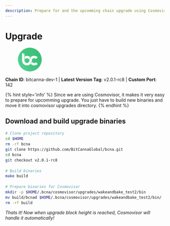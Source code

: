 ```yaml
---
description: Prepare for and the upcomming chain upgrade using Cosmovisor.
---
```


# Upgrade

<figure><img src="https://raw.githubusercontent.com/kj89/cosmos-images/main/logos/bitcanna.png" alt=""><figcaption></figcaption></figure>

**Chain ID**: bitcanna-dev-1 | **Latest Version Tag**: v2.0.1-rc8 | **Custom Port**: 142

{% hint style='info' %}
Since we are using Cosmovisor, it makes it very easy to prepare for upcomming upgrade.
You just have to build new binaries and move it into cosmovisor upgrades directory.
{% endhint %}

## Download and build upgrade binaries

```bash
# Clone project repository
cd $HOME
rm -rf bcna
git clone https://github.com/BitCannaGlobal/bcna.git
cd bcna
git checkout v2.0.1-rc8

# Build binaries
make build

# Prepare binaries for Cosmovisor
mkdir -p $HOME/.bcna/cosmovisor/upgrades/wakeandbake_test2/bin
mv build/bcnad $HOME/.bcna/cosmovisor/upgrades/wakeandbake_test2/bin/
rm -rf build
```

*Thats it! Now when upgrade block height is reached, Cosmovisor will handle it automatically!*
